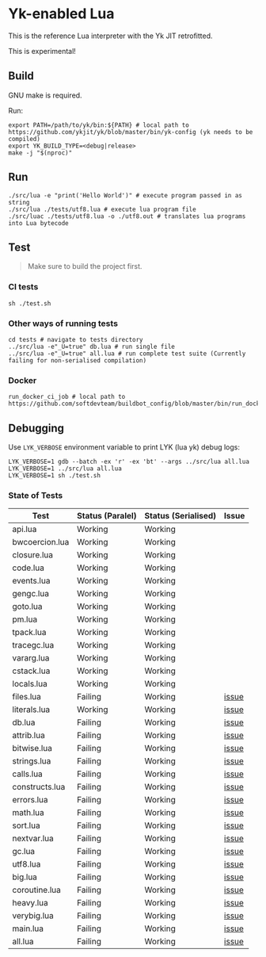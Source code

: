 # Yk-enabled Lua

This is the reference Lua interpreter with the Yk JIT retrofitted.

This is experimental!

## Build

GNU make is required.

Run:
```shell
export PATH=/path/to/yk/bin:${PATH} # local path to https://github.com/ykjit/yk/blob/master/bin/yk-config (yk needs to be compiled)
export YK_BUILD_TYPE=<debug|release>
make -j "$(nproc)"
```

## Run

```shell
./src/lua -e "print('Hello World')" # execute program passed in as string
./src/lua ./tests/utf8.lua # execute lua program file
./src/luac ./tests/utf8.lua -o ./utf8.out # translates lua programs into Lua bytecode
```

## Test

> Make sure to build the project first.

### CI tests

```shell
sh ./test.sh
```

### Other ways of running tests

```shell
cd tests # navigate to tests directory
../src/lua -e"_U=true" db.lua # run single file
../src/lua -e"_U=true" all.lua # run complete test suite (Currently failing for non-serialised compilation)
```

### Docker

```shell
run_docker_ci_job # local path to https://github.com/softdevteam/buildbot_config/blob/master/bin/run_docker_ci_job
```

## Debugging

Use `LYK_VERBOSE` environment variable to print LYK (lua yk) debug logs:
```shell
LYK_VERBOSE=1 gdb --batch -ex 'r' -ex 'bt' --args ../src/lua all.lua 
LYK_VERBOSE=1 ../src/lua all.lua 
LYK_VERBOSE=1 sh ./test.sh
```

### State of Tests

| Test           | Status (Paralel)  | Status (Serialised)| Issue                                             |
| -------------- | ----------------- | -------------------| ------------------------------------------------- |
| api.lua        | Working           | Working            |                                                   |
| bwcoercion.lua | Working           | Working            |                                                   |
| closure.lua    | Working           | Working            |                                                   |
| code.lua       | Working           | Working            |                                                   |
| events.lua     | Working           | Working            |                                                   |
| gengc.lua      | Working           | Working            |                                                   |
| goto.lua       | Working           | Working            |                                                   |
| pm.lua         | Working           | Working            |                                                   |
| tpack.lua      | Working           | Working            |                                                   |
| tracegc.lua    | Working           | Working            |                                                   |
| vararg.lua     | Working           | Working            |                                                   |
| cstack.lua     | Working           | Working            |                                                   |
| locals.lua     | Working           | Working            |                                                   |
| files.lua      | Failing           | Working            | [issue](https://github.com/ykjit/yklua/issues/74) |
| literals.lua   | Working           | Working            | [issue](https://github.com/ykjit/yklua/issues/57) |
| db.lua         | Failing           | Working            | [issue](https://github.com/ykjit/yklua/issues/38) |
| attrib.lua     | Failing           | Working            | [issue](https://github.com/ykjit/yklua/issues/42) |
| bitwise.lua    | Failing           | Working            | [issue](https://github.com/ykjit/yklua/issues/40) |
| strings.lua    | Failing           | Working            | [issue](https://github.com/ykjit/yklua/issues/39) |
| calls.lua      | Failing           | Working            | [issue](https://github.com/ykjit/yklua/issues/43) |
| constructs.lua | Failing           | Working            | [issue](https://github.com/ykjit/yklua/issues/44) |
| errors.lua     | Failing           | Working            | [issue](https://github.com/ykjit/yklua/issues/48) |
| math.lua       | Failing           | Working            | [issue](https://github.com/ykjit/yklua/issues/47) |
| sort.lua       | Failing           | Working            | [issue](https://github.com/ykjit/yklua/issues/46) |
| nextvar.lua    | Failing           | Working            | [issue](https://github.com/ykjit/yklua/issues/53) |
| gc.lua         | Failing           | Working            | [issue](https://github.com/ykjit/yklua/issues/52) |
| utf8.lua       | Failing           | Working            | [issue](https://github.com/ykjit/yklua/issues/54) |
| big.lua        | Failing           | Working            | [issue](https://github.com/ykjit/yklua/issues/55) |
| coroutine.lua  | Failing           | Working            | [issue](https://github.com/ykjit/yklua/issues/58) |
| heavy.lua      | Failing           | Working            | [issue](https://github.com/ykjit/yklua/issues/59) |
| verybig.lua    | Failing           | Working            | [issue](https://github.com/ykjit/yklua/issues/56) |
| main.lua       | Failing           | Working            | [issue](https://github.com/ykjit/yklua/issues/60) |
| all.lua        | Failing           | Working            | [issue](https://github.com/ykjit/yklua/issues/62) |
